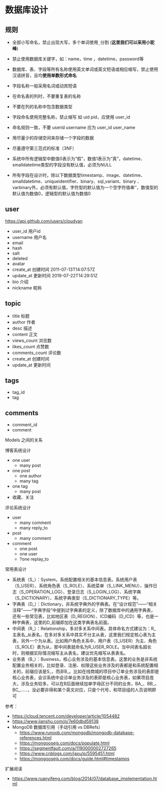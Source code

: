 # 数据库设计

## 规则

- 全部小写命名，禁止出现大写，多个单词使用`_`分割 (**这里我们可以采用小驼峰**)
- 禁止使用数据库关键字，如：name，time ，datetime，password等
- 数据库、表、字段等所有名称使用英文单词或英文短语或相应缩写，禁止使用汉语拼音，且均**使用单数形式命名**
- 字段名称一般采用名词或动宾短语
- 在命名表的列时，不要重复表的名称
- 不要在列的名称中包含数据类型
- 字段命名使用完整名称，禁止缩写 如 uid pid，应使用 user_id
- 命名规则一致，不要 userid username 应为 user_id user_name
- 用尽量少的存储空间来存储一个字段的数据
- 尽量遵守第三范式的标准（3NF）

- 系统中所有逻辑型中数值0表示为“假”，数值1表示为“真”，datetime、smalldatetime类型的字段没有默认值，必须为NULL
- 所有字段在设计时，除以下数据类型timestamp、image、datetime、smalldatetime、uniqueidentifier、binary、sql_variant、binary 、varbinary外，必须有默认值，字符型的默认值为一个空字符值串’’，数值型的默认值为数值0，逻辑型的默认值为数值0

## user

https://api.github.com/users/cloudyan

- user_id 用户id
- username 用户名
- email
- hash
- salt
- deleted
- avatar
- create_at 创建时间 2011-07-13T14:07:57Z
- update_at 更新时间 2019-07-22T14:29:51Z
- bio 介绍
- nickname 昵称

## topic

- title 标题
- author 作者
- desc 描述
- content 正文
- views_count 浏览数
- likes_count 点赞数
- comments_count 评论数
- create_at 创建时间
- update_at 更新时间

## tags

- tag_id
- tag

## comments

- comment_id
- comment

Models 之间的关系

博客系统设计

- one user
  - many post
- one post
  - one author
  - many tag
- one tag
  - many post
- 收藏、关注

评论系统设计

- user
  - many comment
  - many reply_to
- post
  - many comment
- comment
  - one post
  - one user
  - ?one replay_to

常用表设计

- 系统表（S_）：System，系统配置相关的基本信息表。系统用户表（S_USER）、系统角色表（S_ROLE）、系统菜单（S_LINK_MENU）、操作日志（S_OPERATION_LOG）、登录日志（S_LOGIN_LOG）、系统字典（S_DICTIONARY）、系统字典类型（S_DICTIONARY_TYPE）等。
- 字典表（D_）：Dictionary，非系统字典外的字典表。在“设计规范”——“相关注释”——“字典字段”中提到过字典表的定义，除了数据库中的通用字典表，还有一些常见表，比如地区表（D_REGION）、ICD编码（D_ICD）等，也是一种字典表，这里的D_前缀即加在这类字典表名前面。
- 中间表（R_）：Relationship，多对多关系中间表。具体命名方式建议为：R_主表名_从表名，在多对多关系中其实不分主从表，这里我们规定核心表为主表，另外一个为从表。比如用户角色关系中，用户表（S_USER）为主、角色（S_ROLE）表为从，那中间表就命名为R_USER_ROLE。当中间表名超长时，则根据实际情况缩写主从表名，建议优先缩写从表表名。
- 业务表（B_）：Business，核心业务涉及的基本信息表。这里的业务是非系统配置业务相关的，比如登录、注册、权限这些业务涉及的表都是和系统配置相关的，前缀应该是S_，而非B_。比如在线商城的项目中订单业务涉及的表即是核心业务表，会诊系统中会诊单业务涉及的表即是核心业务表，如果项目庞大，涉及业务较多，可以在B后面继续加单字母区分不同的业务，BA_、BB_、BC_……，没必要非得和某个英文对应，只是个代号，和项目组的人员说明即可

参考：

- https://cloud.tencent.com/developer/article/1054482
- https://www.jianshu.com/p/7e60dbd59138
- MongoDB 数据库引用（手动引用 vs DBRefs）
  - https://www.runoob.com/mongodb/mongodb-database-references.html
  - https://mongoosejs.com/docs/populate.html
  - https://segmentfault.com/a/1190000002727265
  - https://www.cnblogs.com/jaxu/p/5595451.html
  - https://mongoosejs.com/docs/guide.html#timestamps

扩展阅读

- https://www.ruanyifeng.com/blog/2014/07/database_implementation.html
